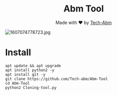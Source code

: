 <h1 align="center">
  Abm Tool
</h1>
</div>
<p align="center">
  Made with ❤️ by <a href="https://github.com/Tech-abm">Tech-Abm</a>

![1607074778723.jpg](https://user-images.githubusercontent.com/52023076/101148073-0d735a80-35d2-11eb-8d4f-9441dba30d46.jpg)

 # Install 
  ```
  apt update && apt upgrade 
  apt install python2 -y
  apt install git -y
  git clone https://github.com/Tech-abm/Abm-Tool
  cd Abm-Tool 
  python2 Cloning-tool.py 
  ```
 
  
